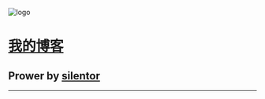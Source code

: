 ![logo](./img/favicon.ico) 

# [我的博客](https://github.com/lzy2014love/silentor)
## Prower by [silentor](https://github.com/Jayin/silentor)
***

